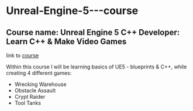 # Unreal-Engine-5---course

## Course name: Unreal Engine 5 C++ Developer: Learn C++ & Make Video Games
link to [course](https://www.udemy.com/course/unrealcourse/)

Within this course I will be learning basics of UE5 - blueprints &amp; C++, while creating 4 different games:

- Wrecking Warehouse
- Obstacle Assault
- Crypt Raider
- Tool Tanks 
